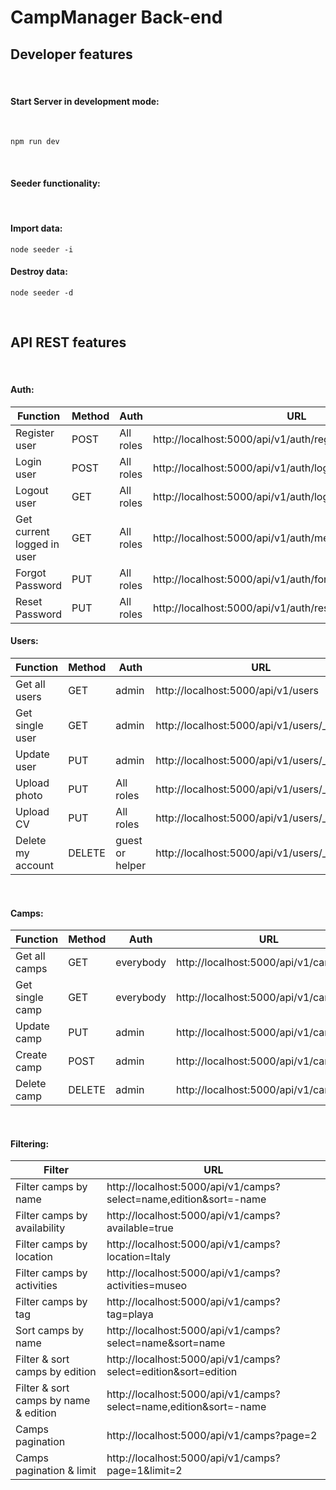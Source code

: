 # CampManager Back-end

## Developer features

<br>

#### **Start Server in development mode:**

<br>

```ssh
npm run dev
```

<br>

#### **Seeder functionality:**

<br>

#### Import data:

```ssh
node seeder -i
```

#### Destroy data:

```ssh
node seeder -d
```

<br>

## API REST features

<br>

#### **Auth:**

| Function                   | Method | Auth      | URL                                                         |
| -------------------------- | ------ | --------- | ----------------------------------------------------------- |
| Register user              | POST   | All roles | http://localhost:5000/api/v1/auth/register                  |
| Login user                 | POST   | All roles | http://localhost:5000/api/v1/auth/login                     |
| Logout user                | GET    | All roles | http://localhost:5000/api/v1/auth/logout                    |
| Get current logged in user | GET    | All roles | http://localhost:5000/api/v1/auth/me                        |
| Forgot Password            | PUT    | All roles | http://localhost:5000/api/v1/auth/forgotpassword            |
| Reset Password             | PUT    | All roles | http://localhost:5000/api/v1/auth/resetpassword/:resettoken |

#### **Users:**

| Function          | Method | Auth            | URL                                           |
| ----------------- | ------ | --------------- | --------------------------------------------- |
| Get all users     | GET    | admin           | http://localhost:5000/api/v1/users            |
| Get single user   | GET    | admin           | http://localhost:5000/api/v1/users/\_id       |
| Update user       | PUT    | admin           | http://localhost:5000/api/v1/users/\_id       |
| Upload photo      | PUT    | All roles       | http://localhost:5000/api/v1/users/\_id/photo |
| Upload CV         | PUT    | All roles       | http://localhost:5000/api/v1/users/\_id/cv    |
| Delete my account | DELETE | guest or helper | http://localhost:5000/api/v1/users/\_id       |

<br>

#### **Camps:**

| Function        | Method | Auth      | URL                                     |
| --------------- | ------ | --------- | --------------------------------------- |
| Get all camps   | GET    | everybody | http://localhost:5000/api/v1/camps      |
| Get single camp | GET    | everybody | http://localhost:5000/api/v1/camps/\_id |
| Update camp     | PUT    | admin     | http://localhost:5000/api/v1/camps/\_id |
| Create camp     | POST   | admin     | http://localhost:5000/api/v1/camps      |
| Delete camp     | DELETE | admin     | http://localhost:5000/api/v1/camps/\_id |

<br>

#### **Filtering:**

| Filter                                | URL                                                               |
| ------------------------------------- | ----------------------------------------------------------------- |
| Filter camps by name                  | http://localhost:5000/api/v1/camps?select=name,edition&sort=-name |
| Filter camps by availability          | http://localhost:5000/api/v1/camps?available=true                 |
| Filter camps by location              | http://localhost:5000/api/v1/camps?location=Italy                 |
| Filter camps by activities            | http://localhost:5000/api/v1/camps?activities=museo               |
| Filter camps by tag                   | http://localhost:5000/api/v1/camps?tag=playa                      |
| Sort camps by name                    | http://localhost:5000/api/v1/camps?select=name&sort=name          |
| Filter & sort camps by edition        | http://localhost:5000/api/v1/camps?select=edition&sort=edition    |
| Filter & sort camps by name & edition | http://localhost:5000/api/v1/camps?select=name,edition&sort=-name |
| Camps pagination                      | http://localhost:5000/api/v1/camps?page=2                         |
| Camps pagination & limit              | http://localhost:5000/api/v1/camps?page=1&limit=2                 |
